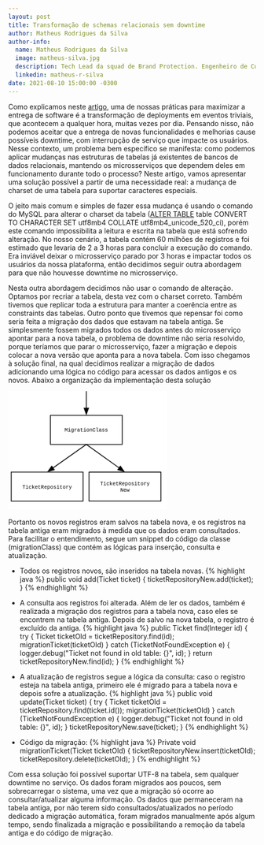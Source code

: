 ```yaml
---
layout: post
title: Transformação de schemas relacionais sem downtime
author: Matheus Rodrigues da Silva
author-info:
  name: Matheus Rodrigues da Silva
  image: matheus-silva.jpg
  description: Tech Lead da squad de Brand Protection. Engenheiro de Computação pela Universidade de Santa Cruz do Sul.
  linkedin: matheus-r-silva
date: 2021-08-10 15:00:00 -0300
---
```


Como explicamos neste [artigo](https://engineering.axur.com/2020/07/08/pilares-tecnicos.html), uma de nossas práticas para maximizar a entrega de software é a transformação de deployments em eventos triviais, que acontecem a qualquer hora, muitas vezes por dia. Pensando nisso, não podemos aceitar que a entrega de novas funcionalidades e melhorias cause possíveis downtime, com interrupção de serviço que impacte os usuários. Nesse contexto, um problema bem específico se manifesta: como podemos aplicar mudanças nas estruturas de tabelas já existentes de bancos de dados relacionais, mantendo os microsserviços que dependem deles em funcionamento durante todo o processo? Neste artigo, vamos apresentar uma solução possível a partir de uma necessidade real: a mudança de charset de uma tabela para suportar caracteres especiais.

O jeito mais comum e simples de fazer essa mudança é usando o comando do MySQL para alterar o charset da tabela ([ALTER TABLE](https://dev.mysql.com/doc/refman/5.6/en/alter-table.html) table CONVERT TO CHARACTER SET utf8mb4 COLLATE utf8mb4_unicode_520_ci), porém este comando impossibilita a leitura e escrita na tabela que está sofrendo alteração. No nosso cenário, a tabela contém 60 milhões de registros e foi estimado que levaria de 2 a 3 horas para concluir a execução do comando. Era inviável deixar o microsserviço parado por 3 horas e impactar todos os usuários da nossa plataforma, então decidimos seguir outra abordagem para que não houvesse downtime no microsserviço.

Nesta outra abordagem decidimos não usar o comando de alteração. Optamos por recriar a tabela, desta vez com o charset correto. Também tivemos que replicar toda a estrutura para manter a coerência entre as constraints das tabelas.
Outro ponto que tivemos que repensar foi como seria feita a migração dos dados que estavam na tabela antiga. Se simplesmente fossem migrados todos os dados antes do microsserviço apontar para a nova tabela, o problema de downtime não seria resolvido, porque teríamos que parar o microsserviço, fazer a migração e depois colocar a nova versão que aponta para a nova tabela. Com isso chegamos à solução final, na qual decidimos realizar a migração de dados adicionando uma lógica no código para acessar os dados antigos e os novos. Abaixo a organização da implementação desta solução

![Fluxo migração](/assets/2021-08-10-schemas-relacionais-sem-downtime/migration.png)

Portanto os novos registros eram salvos na tabela nova, e os registros na tabela antiga eram migrados à medida que os dados eram consultados. Para facilitar o entendimento, segue um snippet do código da classe (migrationClass) que contém as lógicas para inserção, consulta e atualização. 

 - Todos os registros novos, são inseridos na tabela novas. 
   {% highlight java %}
   public void add(Ticket ticket) {
      ticketRepositoryNew.add(ticket);
   }
   {% endhighlight %}

 - A consulta aos registros foi alterada. Além de ler os dados, também é realizada a migração dos registros para a tabela nova, caso eles se encontrem na tabela antiga. Depois de salvo na nova tabela, o registro é excluído da antiga.
   {% highlight java %}
   public Ticket find(Integer id) {
      try {
         Ticket ticketOld = ticketRepository.find(id);
         migrationTicket(ticketOld)
      } catch (TicketNotFoundException e) {
         logger.debug("Ticket not found in old table: {}", id);
      }
   return ticketRepositoryNew.find(id);
   }
   {% endhighlight %}

  - A atualização de registros segue a lógica da consulta: caso o registro esteja na tabela antiga, primeiro ele é migrado para a tabela nova e depois sofre a atualização.
   {% highlight java %}
   public void update(Ticket ticket) {
      try {
         Ticket ticketOld = ticketRepository.find(ticket.id());
         migrationTicket(ticketOld)
      } catch (TicketNotFoundException e) {
         logger.debug("Ticket not found in old table: {}", id);
      }
   ticketRepositoryNew.save(ticket);
   }
   {% endhighlight %}

 - Código da migração:
   {% highlight java %}
   Private void migrationTicket(Ticket ticketOld) {
      ticketRepositoryNew.insert(ticketOld);
      ticketRepository.delete(ticketOld);
   }
   {% endhighlight %}

Com essa solução foi possível suportar UTF-8 na tabela, sem qualquer downtime no serviço. Os dados foram migrados aos poucos, sem sobrecarregar o sistema, uma vez que a migração só ocorre ao consultar/atualizar alguma informação. Os dados que permaneceram na tabela antiga, por não terem sido consultados/atualizados no período dedicado a migração automática, foram migrados manualmente após algum tempo, sendo finalizada a migração e possibilitando a remoção da tabela antiga e do código de migração.